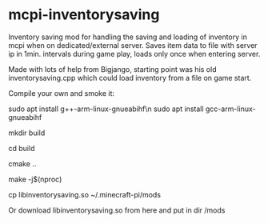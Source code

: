 # mcpi-inventorysaving
Inventory saving mod for handling the saving and loading of inventory in mcpi when on dedicated/external server.
Saves item data to file with server ip in 1min. intervals during game play, loads only once when entering server. 

Made with lots of help from Bigjango, starting point was his old inventorysaving.cpp which could load inventory from a file on game start.

Compile your own and smoke it:

sudo apt install g++-arm-linux-gnueabihf\n
sudo apt install gcc-arm-linux-gnueabihf

mkdir build

cd build

cmake ..

make -j$(nproc)

cp libinventorysaving.so ~/.minecraft-pi/mods


Or download libinventorysaving.so from here and put in dir /mods
